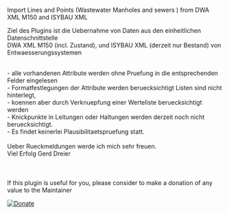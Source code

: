 Import Lines and Points (Wastewater Manholes and sewers ) from DWA XML M150  and ISYBAU XML 
 <p>
 Ziel des Plugins ist die Uebernahme von Daten aus den einheitlichen Datenschnittstelle <br>
 DWA XML M150 (incl. Zustand), und ISYBAU XML (derzeit nur Bestand) von Entwaesserungssystemen <br>
 </p>
 <p>
 <br>
    - alle vorhandenen Attribute werden ohne Pruefung in die entsprechenden Felder eingelesen<br>
    - Formatfestlegungen der Attribute werden beruecksichtigt Listen sind nicht hinterlegt, <br>
    - koennen aber durch Verknuepfung einer Werteliste beruecksichtigt werden<br>
    - Knickpunkte in Leitungen oder Haltungen werden derzeit noch nicht beruecksichtigt. <br>
    - Es findet keinerlei Plausibilitaetspruefung statt.<br> <br> 
    Ueber Rueckmeldungen werde ich mich sehr freuen.<br> 
    Viel Erfolg Gerd Dreier<br><br><br><br>
    If this plugin is useful for you, please consider to make a donation of any value to the Maintainer</p>
    <a href="https://www.paypal.com/cgi-bin/webscr?cmd=_s-xclick&hosted_button_id=L6CGBSXGQNCLS&source=url" target="_blank">
    <img border="0" alt="Donate" src="https://www.paypalobjects.com/de_DE/DE/i/btn/btn_donateCC_LG.gif">
    </a> 
